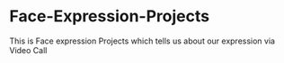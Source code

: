 # Face-Expression-Projects
This is Face expression Projects which tells us about our expression via Video Call
